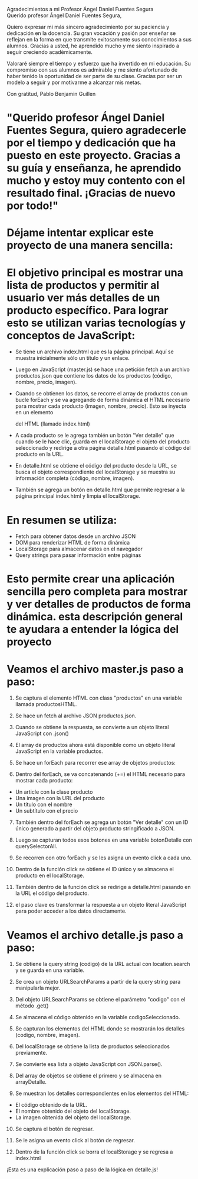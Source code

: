 Agradecimientos a mi Profesor Ángel Daniel Fuentes Segura <br>
Querido profesor Ángel Daniel Fuentes Segura,

Quiero expresar mi más sincero agradecimiento por su paciencia y dedicación en la docencia. Su gran vocación y pasión por enseñar se reflejan en la forma en que transmite exitosamente sus conocimientos a sus alumnos. Gracias a usted, he aprendido mucho y me siento inspirado a seguir creciendo académicamente.

Valoraré siempre el tiempo y esfuerzo que ha invertido en mi educación. Su compromiso con sus alumnos es admirable y me siento afortunado de haber tenido la oportunidad de ser parte de su clase. Gracias por ser un modelo a seguir y por motivarme a alcanzar mis metas.

Con gratitud, Pablo Benjamin Guillen

# "Querido profesor Ángel Daniel Fuentes Segura, quiero agradecerle por el tiempo y dedicación que ha puesto en este proyecto. Gracias a su guía y enseñanza, he aprendido mucho y estoy muy contento con el resultado final. ¡Gracias de nuevo por todo!"

# Déjame intentar explicar este proyecto de una manera sencilla:

# El objetivo principal es mostrar una lista de productos y permitir al usuario ver más detalles de un producto específico. Para lograr esto se utilizan varias tecnologías y conceptos de JavaScript:

- Se tiene un archivo index.html que es la página principal. Aquí se muestra inicialmente sólo un título y un enlace. 

- Luego en JavaScript (master.js) se hace una petición fetch a un archivo productos.json que contiene los datos de los productos (código, nombre, precio, imagen).

- Cuando se obtienen los datos, se recorre el array de productos con un bucle forEach y se va agregando de forma dinámica el HTML necesario para mostrar cada producto (imagen, nombre, precio). Esto se inyecta en un elemento <section> del HTML (llamado index.html)

- A cada producto se le agrega también un botón "Ver detalle" que cuando se le hace clic, guarda en el localStorage el objeto del producto seleccionado y redirige a otra página detalle.html pasando el código del producto en la URL.

- En detalle.html se obtiene el código del producto desde la URL, se busca el objeto correspondiente del localStorage y se muestra su información completa (código, nombre, imagen).

- También se agrega un botón en detalle.html que permite regresar a la página principal index.html y limpia el localStorage.

# En resumen se utiliza:
- Fetch para obtener datos desde un archivo JSON
- DOM para renderizar HTML de forma dinámica 
- LocalStorage para almacenar datos en el navegador
- Query strings para pasar información entre páginas

# Esto permite crear una aplicación sencilla pero completa para mostrar y ver detalles de productos de forma dinámica. esta descripción general te ayudara a entender la lógica del proyecto

 # Veamos el archivo master.js paso a paso:
 
1. Se captura el elemento HTML con class "productos" en una variable llamada productosHTML. 

2. Se hace un fetch al archivo JSON productos.json.

3. Cuando se obtiene la respuesta, se convierte a un objeto literal JavaScript con .json()

4. El array de productos ahora está disponible como un objeto literal JavaScript en la variable productos.

5. Se hace un forEach para recorrer ese array de objetos productos:

6. Dentro del forEach, se va concatenando (+=) el HTML necesario para mostrar cada producto:

- Un article con la clase producto 
- Una imagen con la URL del producto
- Un título con el nombre
- Un subtítulo con el precio

7. También dentro del forEach se agrega un botón "Ver detalle" con un ID único generado a partir del objeto producto stringificado a JSON.

8. Luego se capturan todos esos botones en una variable botonDetalle con querySelectorAll.

9. Se recorren con otro forEach y se les asigna un evento click a cada uno. 

10. Dentro de la función click se obtiene el ID único y se almacena el producto en el localStorage.

11. También dentro de la función click se redirige a detalle.html pasando en la URL el código del producto.

12. el paso clave es transformar la respuesta a un objeto literal JavaScript para poder acceder a los datos directamente.

# Veamos el archivo detalle.js paso a paso:

1. Se obtiene la query string (codigo) de la URL actual con location.search y se guarda en una variable.

2. Se crea un objeto URLSearchParams a partir de la query string para manipularla mejor.

3. Del objeto URLSearchParams se obtiene el parámetro "codigo" con el método .get()

4. Se almacena el código obtenido en la variable codigoSeleccionado.

5. Se capturan los elementos del HTML donde se mostrarán los detalles (codigo, nombre, imagen).

6. Del localStorage se obtiene la lista de productos seleccionados previamente.

7. Se convierte esa lista a objeto JavaScript con JSON.parse().

8. Del array de objetos se obtiene el primero y se almacena en arrayDetalle.

9. Se muestran los detalles correspondientes en los elementos del HTML:

- El código obtenido de la URL.
- El nombre obtenido del objeto del localStorage. 
- La imagen obtenida del objeto del localStorage.

10. Se captura el botón de regresar.

11. Se le asigna un evento click al botón de regresar.

12. Dentro de la función click se borra el localStorage y se regresa a index.html

<p>¡Esta es una explicación paso a paso de la lógica en detalle.js!</p>
